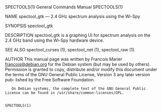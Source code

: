 SPECTOOLS(1)                                                  General Commands Manual                                                 SPECTOOLS(1)

NAME
       spectool_gtk — 2.4 GHz spectrum analysis using the Wi-Spy

SYNOPSIS
       spectool_gtk

DESCRIPTION
       spectool_gtk is a graphing UI for spectrum analysis on the 2.4 GHz band using the Wi-Spy hardware device.

SEE ALSO
       spectool_curses (1), spectool_net (1), spectool_raw (1).

AUTHOR
       This  manual  page  was  written by Francois Marier <francois@debian.org> for the Debian system (but may be used by others).  Permission is
       granted to copy, distribute and/or modify this document under the terms of the GNU General Public License, Version 3 any later version pub‐
       lished by the Free Software Foundation.

       On Debian systems, the complete text of the GNU General Public License can be found in /usr/share/common-licenses/GPL.

                                                                                                                                      SPECTOOLS(1)
